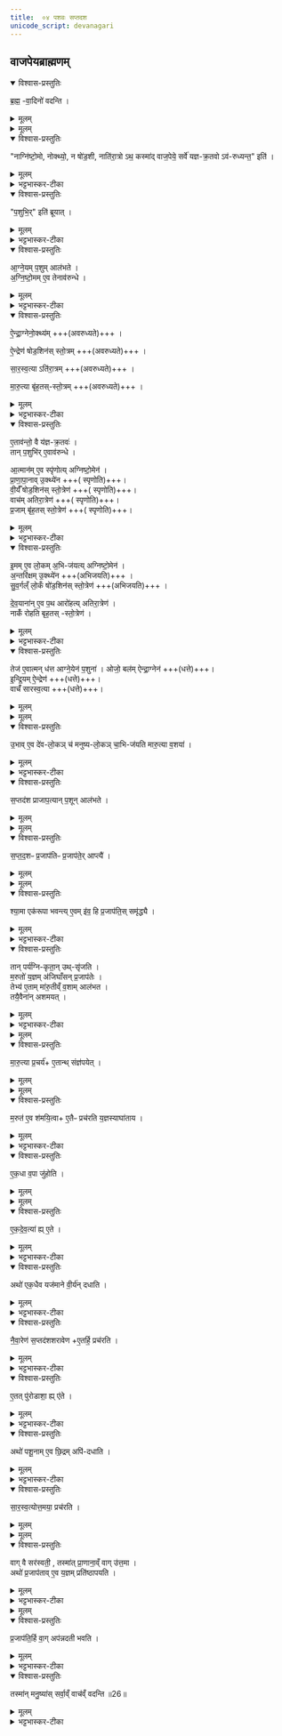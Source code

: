 ```yaml
---
title:  ०४ पशवः सप्तदश
unicode_script: devanagari
---
```

## वाजपेयब्राह्मणम्  
<details open><summary>विश्वास-प्रस्तुतिः</summary>

ब्र॒ह्म॒ -वा॒दिनो॑ वदन्ति ।  
</details>

<details><summary>मूलम्</summary>

ब्र॒ह्म॒ -वा॒दिनो॑ वदन्ति ।  
</details>


<details><summary>मूलम्</summary>

नाग्नि॑ष्टो॒मो नोक्थ्यः॑ ।
न षो॑ड॒शी नाति॑रा॒त्रः ।
अथ॒ कस्मा॑द्वाज॒पेये॒ सर्वे॑ यज्ञक्र॒तवोऽव॑रुध्यन्त॒ इति॑ ।
</details>

<details open><summary>विश्वास-प्रस्तुतिः</summary>

"नाग्नि॑ष्टो॒मो, नोक्थ्यो॒, न षो॑ड॒शी, नाति॑रा॒त्रो ऽथ॒ कस्मा॑द् वाज॒पेये॒ सर्वे॑ यज्ञ-क्र॒तवो ऽव॑-रुध्यन्त॒" इति॑ ।  
</details>

<details><summary>मूलम्</summary>

"नाग्नि॑ष्टो॒मो, नोक्थ्यो॒, न षो॑ड॒शी, नाति॑रा॒त्रो ऽथ॒ कस्मा॑द् वाज॒पेये॒ सर्वे॑ यज्ञ-क्र॒तवो ऽव॑-रुध्यन्त॒" इति॑ ।  
</details>

<details><summary>भट्टभास्कर-टीका</summary>

1 ब्रह्मवादिन इत्यादि ॥ इदानीं पशुद्वारेण अग्निष्टोमादिरूपाणां वाजपेयस्य प्रतिपादयति - अग्निष्टोमाद्यात्मनोऽप्यस्य सर्वयज्ञक्रत्वात्मकत्वं वा कस्माद्धेतोर्भवति । अस्ति खलु स उपाय इति तज्जिज्ञासवो ब्रह्मवादिनः पृच्छन्ति । उक्थ्यादयोऽग्निष्टोमस्य गुणविकाराः । यज्ञाश्च क्रतवश्च यज्ञक्रतवः । क्रतवो यूपवन्तः, प्राधान्यात्पुनरुपादानम् ।
</details>

<details open><summary>विश्वास-प्रस्तुतिः</summary>

"प॒शुभि॒र्" इति॑ ब्रूयात् ।  
</details>

<details><summary>मूलम्</summary>

"प॒शुभि॒र्" इति॑ ब्रूयात् ।  
</details>

<details><summary>भट्टभास्कर-टीका</summary>

पशुभिरिति । तेभ्यः पशुभिरिति उत्तरं भूयात् ।
</details>

<details open><summary>विश्वास-प्रस्तुतिः</summary>

आ॒ग्ने॒यम् प॒शुम् आल॑भते ।  
अ॒ग्नि॒ष्टो॒मम् ए॒व तेनाव॑रुन्धे ।
</details>

<details><summary>मूलम्</summary>

आ॒ग्ने॒यम् प॒शुम् आल॑भते ।  
अ॒ग्नि॒ष्टो॒मम् ए॒व तेनाव॑रुन्धे ।
</details>

<details><summary>भट्टभास्कर-टीका</summary>

तांश्च दर्शयति - आग्नेयमित्यादि । आग्नेयादिभिरग्निष्टोमाद्यात्मताऽस्य क्रियते । आग्नेयादयोऽग्निष्टोमादीनां सवनपशवः क्रतुव्यावृत्तिहेतवः ।
</details>

<details open><summary>विश्वास-प्रस्तुतिः</summary>

ऐ॒न्द्रा॒ग्नेनो॒क्थ्य॑म् +++(अवरुध्यते)+++ ।  

ऐ॒न्द्रेण॑ षोड॒शिन॑स् स्तो॒त्रम् +++(अवरुध्यते)+++ ।   

सा॒र॒स्व॒त्या ऽति॑रा॒त्रम् +++(अवरुध्यते)+++ ।

मा॒रु॒त्या बृ॑ह॒तस्-स्तो॒त्रम् +++(अवरुध्यते)+++ ।   
</details>

<details><summary>मूलम्</summary>

ऐ॒न्द्रा॒ग्नेनो॒क्थ्य॑म् +++(अवरुध्यते)+++ ।  

ऐ॒न्द्रेण॑ षोड॒शिन॑स् स्तो॒त्रम् +++(अवरुध्यते)+++ ।   

सा॒र॒स्व॒त्या ऽति॑रा॒त्रम् +++(अवरुध्यते)+++ ।

मा॒रु॒त्या बृ॑ह॒तस्-स्तो॒त्रम् +++(अवरुध्यते)+++ ।   
</details>

<details><summary>भट्टभास्कर-टीका</summary>

सारस्वती मेषी । मारुती वशा ॥
</details>

<details open><summary>विश्वास-प्रस्तुतिः</summary>

ए॒ताव॑न्तो॒ वै य॑ज्ञ-क्र॒तवः॑ ।  
तान् प॒शुभि॑र्  ए॒वाव॑रुन्धे ।  

आ॒त्मान॑म् ए॒व स्पृ॑णोत्य् अग्निष्टो॒मेन॑ ।  
प्रा॒णा॒पा॒नाव् उ॒क्थ्ये॑न  +++( स्पृणोति)+++।  
वी॒र्यँ॑ षोड॒शिन॑स् स्तो॒त्रेण॑ +++( स्पृणोति)+++।   
वाच॑म् अतिरा॒त्रेण॑ +++( स्पृणोति)+++।   
प्र॒जाम् बृ॑ह॒तस् स्तो॒त्रेण॑ +++( स्पृणोति)+++।
</details>

<details><summary>मूलम्</summary>

ए॒ताव॑न्तो॒ वै य॑ज्ञ-क्र॒तवः॑ ।  
तान् प॒शुभि॑र्  ए॒वाव॑रुन्धे ।  

आ॒त्मान॑म् ए॒व स्पृ॑णोत्य् अग्निष्टो॒मेन॑ ।  
प्रा॒णा॒पा॒नाव् उ॒क्थ्ये॑न  +++( स्पृणोति)+++।  
वी॒र्यँ॑ षोड॒शिन॑स् स्तो॒त्रेण॑ +++( स्पृणोति)+++।   
वाच॑म् अतिरा॒त्रेण॑ +++( स्पृणोति)+++।   
प्र॒जाम् बृ॑ह॒तस् स्तो॒त्रेण॑ +++( स्पृणोति)+++।
</details>

<details><summary>भट्टभास्कर-टीका</summary>

2 एतावन्त इत्यादि ॥ गतम् । स्पृणोति प्रीणयति । अयं वाजपेयोऽग्निष्टोमाद्यात्मना आत्मादिप्रीणनहेतुर्भवति ।
</details>

<details open><summary>विश्वास-प्रस्तुतिः</summary>

इ॒मम् ए॒व लो॒कम् अ॒भि-ज॑यत्य् अग्निष्टो॒मेन॑ ।  
अ॒न्तरि॑क्षम् उ॒क्थ्ये॑न +++(अभिजयति)+++ ।  
सु॒व॒र्गल्ँ लो॒कँ षो॑ड॒शिन॑स् स्तो॒त्रेण॑ +++(अभिजयति)+++ ।   

दे॒व॒याना॑न् ए॒व प॒थ आरो॑हत्य् अतिरा॒त्रेण॑ ।  
नाकँ॑ रोहति बृह॒तस् -स्तो॒त्रेण॑ ।  
</details>

<details><summary>मूलम्</summary>

इ॒मम् ए॒व लो॒कम् अ॒भि-ज॑यत्य् अग्निष्टो॒मेन॑ ।  
अ॒न्तरि॑क्षम् उ॒क्थ्ये॑न +++(अभिजयति)+++ ।  
सु॒व॒र्गल्ँ लो॒कँ षो॑ड॒शिन॑स् स्तो॒त्रेण॑ +++(अभिजयति)+++ ।   

दे॒व॒याना॑न् ए॒व प॒थ आरो॑हत्य् अतिरा॒त्रेण॑ ।  
नाकँ॑ रोहति बृह॒तस् -स्तो॒त्रेण॑ ।  
</details>

<details><summary>भट्टभास्कर-टीका</summary>

किञ्च - अनेन वाजपेयेन अग्निष्टोमाद्यात्मना पृथिव्यादीन् जयति ।
</details>

<details open><summary>विश्वास-प्रस्तुतिः</summary>

तेज॑ ए॒वात्मन् ध॑त्त आग्ने॒येन॑ प॒शुना॑ ।
ओजो॒ बल॑म् ऐन्द्रा॒ग्नेन॑ +++(धत्ते)+++।  
इ॒न्द्रि॒यम् ऐ॒न्द्रेण॑ +++(धत्ते)+++।    
वाचँ॑ सारस्व॒त्या +++(धत्ते)+++।   
</details>

<details><summary>मूलम्</summary>

तेज॑ ए॒वात्मन् ध॑त्त आग्ने॒येन॑ प॒शुना॑ ।
ओजो॒ बल॑म् ऐन्द्रा॒ग्नेन॑ +++(धत्ते)+++।  
इ॒न्द्रि॒यम् ऐ॒न्द्रेण॑ +++(धत्ते)+++।    
वाचँ॑ सारस्व॒त्या +++(धत्ते)+++।   
</details>


<details><summary>मूलम्</summary>

उ॒भावे॒व दे॑वलो॒कञ्च॑ मनुष्यलो॒कञ्चा॒भिज॑यति मारु॒त्या व॒शया॑ ।
</details>

<details open><summary>विश्वास-प्रस्तुतिः</summary>

उ॒भाव् ए॒व दे॑व-लो॒कञ् च॑ मनुष्य-लो॒कञ् चा॒भि-ज॑यति मारु॒त्या व॒शया॑ ।  
</details>

<details><summary>मूलम्</summary>

उ॒भाव् ए॒व दे॑व-लो॒कञ् च॑ मनुष्य-लो॒कञ् चा॒भि-ज॑यति मारु॒त्या व॒शया॑ ।  
</details>

<details><summary>भट्टभास्कर-टीका</summary>

अपि च तत्तत्सवनपशुभिराग्नेयादिभिः तेजःप्रभृतीन्यात्मनि धत्ते स्थापयति । ओजः ओजिष्ठमुज्ज्वलं बलम् ॥
</details>

<details open><summary>विश्वास-प्रस्तुतिः</summary>

स॒प्तद॑श प्राजाप॒त्यान् प॒शून् आल॑भते ।  
</details>

<details><summary>मूलम्</summary>

स॒प्तद॑श प्राजाप॒त्यान् प॒शून् आल॑भते ।  
</details>


<details><summary>मूलम्</summary>

स॒प्त॒द॒शᳶ प्र॒जाप॑तिः ॥24॥  
प्र॒जाप॑ते॒राप्त्यै॑ ।
</details>

<details open><summary>विश्वास-प्रस्तुतिः</summary>

स॒प्त॒द॒शᳶ प्र॒जाप॑तिᳶ प्र॒जाप॑ते॒र् आप्त्यै॑ ।  
</details>

<details><summary>मूलम्</summary>

स॒प्त॒द॒शᳶ प्र॒जाप॑तिᳶ प्र॒जाप॑ते॒र् आप्त्यै॑ ।  
</details>


<details><summary>मूलम्</summary>

श्या॒मा एक॑रूपा भवन्ति ।
ए॒वमि॑व॒ हि प्र॒जाप॑ति॒स्समृ॑द्ध्यै ।
</details>

<details open><summary>विश्वास-प्रस्तुतिः</summary>

श्या॒मा एक॑रूपा भवन्त्य् ए॒वम् इ॑व॒ हि प्र॒जाप॑ति॒स् समृ॑द्ध्यै ।  
</details>

<details><summary>मूलम्</summary>

श्या॒मा एक॑रूपा भवन्त्य् ए॒वम् इ॑व॒ हि प्र॒जाप॑ति॒स् समृ॑द्ध्यै ।  
</details>

<details><summary>भट्टभास्कर-टीका</summary>

3 सप्तदशेत्यादि ॥ गतम् ॥ एवमिवेति अव्यक्तत्वाच्छ्याम इव वर्णजात्याद्यनवधारणादेकरूपः । तस्माद्रूपसमृद्धिर्भवतीति ॥
</details>

<details open><summary>विश्वास-प्रस्तुतिः</summary>

तान् पर्य॑ग्नि-कृता॒न् उथ्-सृ॑जति ।  
म॒रुतो॑ य॒ज्ञम् अ॑जिघाँसन् प्र॒जाप॑तेः ।  
तेभ्य॑ ए॒ताम् मा॑रु॒तीव्ँ व॒शाम् आल॑भत ।  
तयै॒वैना॑न् अशमयत् ।  
</details>

<details><summary>मूलम्</summary>

तान् पर्य॑ग्नि-कृता॒न् उथ्-सृ॑जति ।  
म॒रुतो॑ य॒ज्ञम् अ॑जिघाँसन् प्र॒जाप॑तेः ।  
तेभ्य॑ ए॒ताम् मा॑रु॒तीव्ँ व॒शाम् आल॑भत ।  
तयै॒वैना॑न् अशमयत् ।  
</details>

<details><summary>भट्टभास्कर-टीका</summary>

4 तानित्यादि ॥ तेषां प्राजापत्यानां पर्यग्निकरणानन्तरं उत्तरं प्राकृतं कर्म न कुर्यात् .। अपि तु मारुतीं वशामालभेत ।
</details>


<details><summary>मूलम्</summary>

मा॒रु॒त्या प्र॒चर्य॑ ।
ए॒तान्त्संज्ञ॑पयेत् ।
</details>

<details open><summary>विश्वास-प्रस्तुतिः</summary>

मा॒रु॒त्या प्र॒चर्य॑+ ए॒तान्थ् संज्ञ॑पयेत् ।
</details>

<details><summary>मूलम्</summary>

मा॒रु॒त्या प्र॒चर्य॑+ ए॒तान्थ् संज्ञ॑पयेत् ।
</details>


<details><summary>मूलम्</summary>

म॒रुत॑ ए॒व श॑मयि॒त्वा ॥25॥  
ए॒तैᳶ प्रच॑रति ।
य॒ज्ञस्याघा॑ताय ।
</details>

<details open><summary>विश्वास-प्रस्तुतिः</summary>

म॒रुत॑ ए॒व श॑मयि॒त्वा+ ए॒तैᳶ प्रच॑रति य॒ज्ञस्याघा॑ताय ।  
</details>

<details><summary>मूलम्</summary>

म॒रुत॑ ए॒व श॑मयि॒त्वा+ ए॒तैᳶ प्रच॑रति य॒ज्ञस्याघा॑ताय ।  
</details>

<details><summary>भट्टभास्कर-टीका</summary>

हेतुमाह - मरुत इत्यादि ॥ गतम् ॥ तस्मान्मारुत्या प्रचर्य एतान् प्राजापत्यान् संज्ञपयेत् मारयेत् । शमयत्येव यज्ञस्य हन्तॄम् मरुतः । प्राजापत्यानां प्रचारः कृतो भवति । तच्च यज्ञस्यावधाय भवति ॥
</details>

<details open><summary>विश्वास-प्रस्तुतिः</summary>

ए॒क॒धा व॒पा जु॑होति ।
</details>

<details><summary>मूलम्</summary>

ए॒क॒धा व॒पा जु॑होति ।
</details>


<details><summary>मूलम्</summary>

ए॒क॒दे॒व॒त्या॑ हि ।
ए॒ते ।
</details>

<details open><summary>विश्वास-प्रस्तुतिः</summary>

ए॒क॒दे॒व॒त्या॑ ह्य् ए॒ते ।  
</details>

<details><summary>मूलम्</summary>

ए॒क॒दे॒व॒त्या॑ ह्य् ए॒ते ।  
</details>

<details><summary>भट्टभास्कर-टीका</summary>

5 एकधेति ॥ न पृथग्जुहोति । हेतुमाह - एकदेवत्या ह्येत हति ॥
</details>

<details open><summary>विश्वास-प्रस्तुतिः</summary>

अथो॑ एक॒धैव यज॑माने वी॒र्य॑न् दधाति ।  
</details>

<details><summary>मूलम्</summary>

अथो॑ एक॒धैव यज॑माने वी॒र्य॑न् दधाति ।  
</details>

<details><summary>भट्टभास्कर-टीका</summary>

अथो अपि च एकीकृत्य सर्वं वीर्यं यजमाने दधाति ॥
</details>

<details open><summary>विश्वास-प्रस्तुतिः</summary>

नै॒वा॒रेण॑ स॒प्तद॑शशरावेण +ए॒तर्हि॒ प्रच॑रति ।  
</details>

<details><summary>मूलम्</summary>

नै॒वा॒रेण॑ स॒प्तद॑शशरावेण +ए॒तर्हि॒ प्रच॑रति ।  
</details>

<details><summary>भट्टभास्कर-टीका</summary>

6 नैवारेणेत्यादि ॥ सप्तदशशरावेण सप्तदशसु शरावेषु संस्कृतेन । 'द्विगोः'इति लुक् । 'इगन्तकालकपालभगालशरावेषु'इति पूर्वपदप्रकृस्विरत्वम् । तत्रापि 'सङ्ख्या'इति पूर्वपदप्रकृतिस्वरत्वम् । ईदृशेन चरुणा एतर्हि एतस्मिन् काले वपाहोमानन्तरं प्रचरति । 'इदमोर्हिल्'एते तौ रथोः'इत्येतादेशः ।
</details>

<details open><summary>विश्वास-प्रस्तुतिः</summary>

ए॒तत् पु॑रोडाशा॒ ह्य् ए॑ते ।   
</details>

<details><summary>मूलम्</summary>

ए॒तत् पु॑रोडाशा॒ ह्य् ए॑ते ।   
</details>

<details><summary>भट्टभास्कर-टीका</summary>

एतत्पुरोडाशाः एषः नैवारः पुरोडाशो येषां पुरोडाशकार्यकरणाच्चरुः पुरोडाशः ।
</details>

<details open><summary>विश्वास-प्रस्तुतिः</summary>

अथो॑ पशू॒नाम् ए॒व छि॒द्रम् अपि॑-दधाति ।  
</details>

<details><summary>मूलम्</summary>

अथो॑ पशू॒नाम् ए॒व छि॒द्रम् अपि॑-दधाति ।  
</details>

<details><summary>भट्टभास्कर-टीका</summary>

अथो अपि च पशूनां छिद्रं कर्मवैकल्यमेतत्कालेन चरुणा अपिदधाति आपूरयति ॥
</details>

<details open><summary>विश्वास-प्रस्तुतिः</summary>

सा॒र॒स्व॒त्योत्त॒मया॒ प्रच॑रति ।  
</details>

<details><summary>मूलम्</summary>

सा॒र॒स्व॒त्योत्त॒मया॒ प्रच॑रति ।  
</details>


<details><summary>मूलम्</summary>

वाग्वै सर॑स्वती ।  
तस्मा॑त्प्रा॒णाना॒व्ँवागु॑त्त॒मा ।
</details>

<details open><summary>विश्वास-प्रस्तुतिः</summary>

वाग् वै सर॑स्वती॒ , तस्मा॑त् प्रा॒णाना॒व्ँ वाग् उ॑त्त॒मा ।   
अथो॑ प्र॒जाप॑ताव् ए॒व य॒ज्ञम् प्रति॑ष्ठापयति ।  
</details>

<details><summary>मूलम्</summary>

वाग् वै सर॑स्वती॒ , तस्मा॑त् प्रा॒णाना॒व्ँ वाग् उ॑त्त॒मा ।   
अथो॑ प्र॒जाप॑ताव् ए॒व य॒ज्ञम् प्रति॑ष्ठापयति ।  
</details>

<details><summary>भट्टभास्कर-टीका</summary>

7 सारस्वत्योत्तमया अन्त्यया प्रचरति । वाग्वा इत्यादि ॥ गतम् ॥ सारस्वत्या उत्तमत्वात् प्रजापतावेव यज्ञः प्रतिष्ठापितः समापितो भवति ।
</details>


<details><summary>मूलम्</summary>

प्र॒जाप॑ति॒र्‌हि वाक् ।
अप॑न्नदती भवति ।
</details>

<details open><summary>विश्वास-प्रस्तुतिः</summary>

प्र॒जाप॑ति॒र्हि वा॒ग् अप॑न्नदती भवति ।  
</details>

<details><summary>मूलम्</summary>

प्र॒जाप॑ति॒र्हि वा॒ग् अप॑न्नदती भवति ।  
</details>

<details><summary>भट्टभास्कर-टीका</summary>

हेतुमाह - प्रजापतिर्हि वाक् सर्वात्मकत्वाद्वाजपेयस्य । अपन्नदती अविपन्नदन्ता सरस्वती भवति 'छन्दसि च' इति दतृभावः ।
</details>

<details open><summary>विश्वास-प्रस्तुतिः</summary>

तस्मा॑न् मनु॒ष्या॑स् सर्वा॒व्ँ वाच॑व्ँ वदन्ति ॥26॥  
</details>

<details><summary>मूलम्</summary>

तस्मा॑न् मनु॒ष्या॑स् सर्वा॒व्ँ वाच॑व्ँ वदन्ति ॥26॥  
</details>

<details><summary>भट्टभास्कर-टीका</summary>

तस्मान्मनुष्याः सर्वां बहुप्रकारां वाचं वदन्ति ॥

इति तृतीये चतुर्थोऽनुवाकः ॥  

</details>


